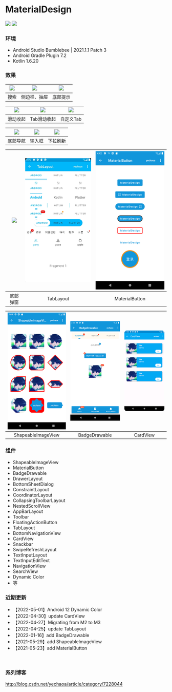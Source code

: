 # MaterialDesign

![](https://img.shields.io/badge/language-kotlin-orange.svg)
![](https://img.shields.io/badge/CSDN-yechaoa-green.svg)

### 环境
- Android Studio Bumblebee | 2021.1.1 Patch 3
- Android Gradle Plugin 7.2
- Kotlin 1.6.20

### 效果

| <img src="/gif/search_view.gif" width="285"/> | <img src="/gif/drawer.gif" width="285"/> | <img src="/gif/snackbar.gif" width="285"/> |
| :--: | :--: | :--: |
| 搜索 | 侧边栏、抽屉 | 底部提示 |

| <img src="/gif/scrolling.gif" width="285"/> | <img src="/gif/scrolling_tab.gif" width="285"/> | <img src="/gif/tab.gif" width="285"/> |
| :--: | :--: | :--: |
| 滑动收起 | Tab滑动收起 | 自定义Tab |

| <img src="/gif/navigation.gif" width="285"/> | <img src="/gif/text.gif" width="285"/> | <img src="/gif/swipe.gif" width="285"/> |
| :--: | :--: | :--: |
| 底部导航 | 输入框 | 下拉刷新 |

| <img src="/gif/bottom_sheet.gif" width="285"/> | <img src="/gif/tab_layout.gif" width="285"/> | <img src="/gif/material_button.png" width="285"/> |
| :--: | :--: | :--: |
| 底部弹窗 | TabLayout | MaterialButton |

| <img src="/gif/shapeable_image_view.png" width="285"/> | <img src="/gif/badge_drawable.png" width="285"/> | <img src="/gif/card_view.png" width="285"/> |
| :--: | :--: | :--: |
| ShapeableImageView | BadgeDrawable | CardView |

### 组件

* ShapeableImageView
* MaterialButton
* BadgeDrawable
* DrawerLayout
* BottomSheetDialog
* ConstraintLayout
* CoordinatorLayout
* CollapsingToolbarLayout
* NestedScrollView
* AppBarLayout
* Toolbar
* FloatingActionButton
* TabLayout
* BottomNavigationView
* CardView
* Snackbar
* SwipeRefreshLayout
* TextInputLayout
* TextInputEditText
* NavigationView
* SearchView
* Dynamic Color
* 等

### 近期更新
- 【2022-05-01】Android 12 Dynamic Color
- 【2022-04-30】update CardView
- 【2022-04-27】Migrating from M2 to M3
- 【2022-04-25】update TabLayout
- 【2022-01-16】add BadgeDrawable
- 【2021-05-29】add ShapeableImageView
- 【2021-05-23】add MaterialButton

<br>

### 系列博客

http://blog.csdn.net/yechaoa/article/category/7228044



